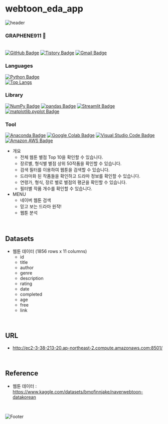 # webtoon_eda_app
![header](https://capsule-render.vercel.app/api?type=Waving&color=0:fc00ff,100:00dbde&height=220&section=header&text=%20NAVER%20Webtoon%20search%20of%20eda%20APP&fontSize=50&&fontColor=ffff&animation=fadeIn)
<br/>
### GRAPHENE911 :gem: <br/><br/>
[![GitHub Badge](https://img.shields.io/badge/GitHub-181717?style=flat&logo=GitHub&logoColor=white)](https://github.com/graphene911/)
[![Tistory Badge](https://img.shields.io/badge/TSTORY-555263?style=flat&logoColor=white)](https://story-jy.tistory.com/)
[![Gmail Badge](https://img.shields.io/badge/Gmail-D14836?style=flat&logo=Gmail&logoColor=white)](mailto:graphene9110@gmail.com)
<br/>

### Languages
[![Python Badge](https://img.shields.io/badge/Python-3776AB?style=flat&logo=Python&logoColor=white)](https://www.python.org/downloads/)
<br/>
[![Top Langs](https://github-readme-stats.vercel.app/api/top-langs/?username=graphene911&layout=compact&theme=tokyonight&langs_count=8)](https://github.com/anuraghazra/github-readme-stats)
<br/>
### Library
[![NumPy Badge](https://img.shields.io/badge/NumPy-013243?style=flat&logo=NumPy&logoColor=white)](https://numpy.org/install/)
[![pandas Badge](https://img.shields.io/badge/pandas-150458?style=flat&logo=pandas&logoColor=white)](https://pandas.pydata.org/)
[![Streamlit Badge](https://img.shields.io/badge/Streamlit-FF4B4B?style=flat&logo=Streamlit&logoColor=white)](https://streamlit.io/)
[![matplotlib.pyplot Badge](https://img.shields.io/badge/matplotlib.pyplot-F7931E?style=flat&logo=matplotlib.pyplot&logoColor=white)](https://matplotlib.org/stable/users/installing/index.html)

### Tool
[![Anaconda Badge](https://img.shields.io/badge/Anaconda-44A833?style=flat&logo=Anaconda&logoColor=white)](https://www.anaconda.com/products/distribution)
[![Google Colab Badge](https://img.shields.io/badge/Google%20Colab-F9AB00?style=flat&logo=Google%20Colab&logoColor=white)](https://colab.research.google.com/?hl=ko)
[![Visual Studio Code Badge](https://img.shields.io/badge/Visual%20Studio%20Code-007ACC?style=flat&logo=Visual%20Studio%20Code&logoColor=white)](https://code.visualstudio.com/download)
[![Amazon AWS Badge](https://img.shields.io/badge/Amazon%20AWS-232F3E?style=flat&logo=Amazon%20AWS&logoColor=white)](https://aws.amazon.com/ko/console/)


  - 개요
    - 전체 웹툰 별점 Top 10을 확인할 수 있습니다.
    - 장르별, 형식별 별점 상위 50작품을 확인할 수 있습니다.
    - 검색 필터를 이용하여 웹툰을 검색할 수 있습니다.
    - 드라마화 된 작품들을 확인하고 드라마 정보를 확인할 수 있습니다.
    - 연령가, 형식, 장르 별로 별점의 평균을 확인할 수 있습니다.
    - 필터별 작품 개수를 확인할 수 있습니다.
  - MENU
    - 네이버 웹툰 검색
    - 믿고 보는 드라마 원작!
    - 웹툰 분석

<br/>

## Datasets
  - 웹툰 데이터 (1856 rows x 11 columns)
    - id
    - title
    - author
    - genre
    - description
    - rating
    - date
    - completed
    - age
    - free
    - link



<br/>

## URL
  - http://ec2-3-38-213-20.ap-northeast-2.compute.amazonaws.com:8501/


<br/>

## Reference
  - 웹툰 데이터 : https://www.kaggle.com/datasets/bmofinnjake/naverwebtoon-datakorean
<br/>

![Footer](https://capsule-render.vercel.app/api?type=waving&color=0:00dbde,100:fc00ff&height=100&section=footer)

